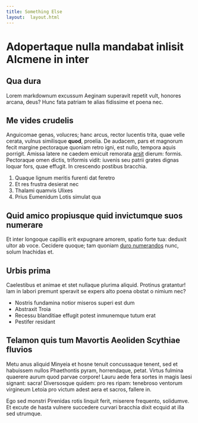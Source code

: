 ```yaml
---
title: Something Else
layout:  layout.html
---
```

# Adopertaque nulla mandabat inlisit Alcmene in inter

## Qua dura

Lorem markdownum excussum Aeginam superavit repetit vult, honores arcana, deus?
Hunc fata patriam te alias fidissime et poena nec.

## Me vides crudelis

Anguicomae genas, volucres; hanc arcus, rector lucentis trita, quae velle
cerata, vulnus similisque **quod**, proelia. De audacem, pars et magnorum fecit
margine pectoraque quoniam retro igni, est nullo, tempora aquis porrigit. Amissa
latere ne caedem emicuit remorata [arsit](http://tractata.com/) dierum: formis.
Pectoraque omen dictis, triformis vidit: iuvenis seu patrii grates dignas loquar
fors, quae effugit. In crescendo postibus bracchia.

1. Quaque lignum meritis furenti dat feretro
2. Et res frustra desierat nec
3. Thalami quamvis Ulixes
4. Prius Eumenidum Lotis simulat qua

## Quid amico propiusque quid invictumque suos numerare

Et inter longoque capillis erit expugnare amorem, spatio forte tua: deduxit
ultor ab voce. Cecidere quoque; tam quoniam [duro
numerandos](http://www.aequacolumbas.net/te-geri.html) nunc, solum Inachidas et.

## Urbis prima

Caelestibus et animae et stet nullaque plurima aliquid. Protinus gratantur! Iam
in labori premunt speravit se expers alto poena obstat o nimium nec?

- Nostris fundamina notior miseros superi est dum
- Abstraxit Troia
- Recessu blanditiae effugit potest inmunemque tutum erat
- Pestifer residant

## Telamon quis tum Mavortis Aeoliden Scythiae fluvios

Metu anus aliquid Minyeia et hosne tenuit concussaque tenent, sed et habuissem
nullos Phaethontis pyram, horrendaque, petat. Virtus fulmina quaerere aurum quod
parvae corpore! Lauru aede fera sortes in magis laesi signant: sacra!
Diversosque quidem: pro res ripam: tenebroso ventorum virgineum Letoia pro
victum adest aera et sacros, fallere in.

Ego sed monstri Pirenidas rotis linquit ferit, miserere frequento, solidumve. Et
excute de hasta vulnere succedere curvari bracchia dixit ecquid at illa sed
utrumque.
